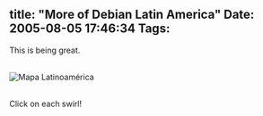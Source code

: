 title: "More of Debian Latin America"
Date: 2005-08-05 17:46:34
Tags: 
---
<p>This is being great.<br/><br/></p>
<img src="http://damog.puntodeb.net/misc/mapa-la.jpg" alt="Mapa Latinoamérica" border="0" usemap="#mapa"/><br/><br/><p>
Click on each swirl!<br/><br/><br/><br/></p>

